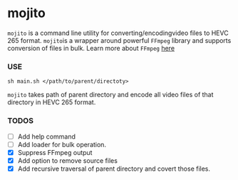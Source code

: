 # mojito

`mojito` is a command line utility for converting/encodingvideo files to HEVC 265 format. `mojito`is a wrapper around powerful `FFmpeg` library and supports conversion of files in bulk. Learn more about `FFmpeg` [here](https://www.ffmpeg.org/)

### USE
`sh main.sh </path/to/parent/directoty>`

`mojito` takes path of parent directory and encode all video files of that directory in HEVC 265 format.



### TODOS
 - [ ] Add help command
 - [ ] Add loader for bulk operation.
 - [x] Suppress FFmpeg output
 - [x] Add option to remove source files
 - [x] Add recursive traversal of parent directory and covert those files.
